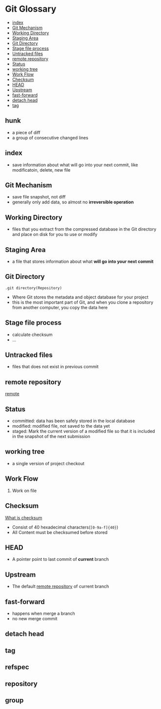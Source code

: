 # Git Glossary

* [index](#index)
* [Git Mechanism](#git-mechanism)
* [Working Directory](#working-directory)
* [Staging Area](#staging-area)
* [Git Directory](#git-directory)
* [Stage file process](#stage-file-process)
* [Untracked files](#untracked-files)
* [remote repository](#remote-repository)
* [Status](#status)
* [working tree](#working-tree)
* [Work Flow](#work-flow)
* [Checksum](#checksum)
* [HEAD](#head)
* [Upstream](#upstream)
* [fast-forward](#fast-forward)
* [detach head](#detach-head)
* [tag](#tag)

## hunk

- a piece of diff
- a group of consecutive changed lines

## index

- save information about what will go into your next commit, like modificatoin, delete, new file

## Git Mechanism

- save file snapshot, not diff
- generally only add data, so almost no **irreversible operation**

## Working Directory

- files that you extract from the compressed database in the Git directory and place on disk for you to use or modify

## Staging Area

- a file that stores information about what **will go into your next commit**

## Git Directory

`.git directory(Repository)`

- Where Git stores the metadata and object database for your project
- this is the most important part of Git, and when you clone a repository from another computer, you copy the data here

## Stage file process

- calculate checksum
- ...

## Untracked files

- files that does not exist in previous commit

## remote repository

[remote](git-remote.md)

## Status

- committed: data has been safely stored in the local database
- modified: modified file, not saved to the data yet
- staged: Mark the current version of a modified file so that it is included in the snapshot of the next submission

## working tree

- a single version of project checkout

## Work Flow

1. Work on file

## Checksum

[What is checksum](checksum.md)

- Consist of 40 hexadecimal characters(`[0-9a-f]{40}`)
- All Content must be checksumed before stored

## HEAD

- A pointer point to last commit of **current** branch

## Upstream

- The default [remote repository](git-remote.md) of current branch

## fast-forward

- happens when merge a branch
- no new merge commit

## detach head

## tag

## refspec

## repository

## group

